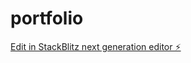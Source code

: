 # portfolio

[Edit in StackBlitz next generation editor ⚡️](https://stackblitz.com/~/github.com/garrettdfaino/portfolio)